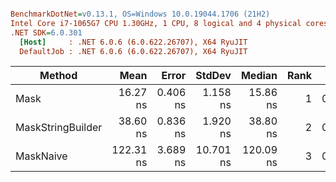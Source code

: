 ``` ini

BenchmarkDotNet=v0.13.1, OS=Windows 10.0.19044.1706 (21H2)
Intel Core i7-1065G7 CPU 1.30GHz, 1 CPU, 8 logical and 4 physical cores
.NET SDK=6.0.301
  [Host]     : .NET 6.0.6 (6.0.622.26707), X64 RyuJIT
  DefaultJob : .NET 6.0.6 (6.0.622.26707), X64 RyuJIT


```
|            Method |      Mean |    Error |    StdDev |    Median | Rank |  Gen 0 | Allocated |
|------------------ |----------:|---------:|----------:|----------:|-----:|-------:|----------:|
|              Mask |  16.27 ns | 0.406 ns |  1.158 ns |  15.86 ns |    1 | 0.0172 |      72 B |
| MaskStringBuilder |  38.60 ns | 0.836 ns |  1.920 ns |  38.80 ns |    2 | 0.0325 |     136 B |
|         MaskNaive | 122.31 ns | 3.689 ns | 10.701 ns | 120.09 ns |    3 | 0.0956 |     400 B |
